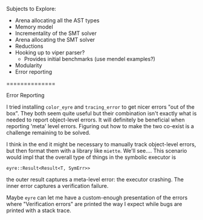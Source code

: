 Subjects to Explore:
- Arena allocating all the AST types
- Memory model
- Incrementality of the SMT solver 
- Arena allocating the SMT solver 
- Reductions
- Hooking up to viper parser?
    - Provides initial benchmarks (use mendel examples?)
- Modularity
- Error reporting

==============

Error Reporting

I tried installing `color_eyre` and `tracing_error` to get nicer errors "out of the box". They both seem quite useful but their combination isn't exactly what is needed to report object-level errors. 
It will definitely be beneficial when reporting 'meta' level errors.
Figuring out how to make the two co-exist is a challenge remaining to be solved. 

I think in the end it might be necessary to manually track object-level errors, but then format them with a library like `miette`. We'll see.... 
This scenario would impl that the overall type of things in the symbolic executor is

```
eyre::Result<Result<T, SymErr>>
```

the outer result captures a meta-level error: the executor crashing. The inner error captures a verification failure.

Maybe `eyre` can let me have a custom-enough presentation of the errors where "Verification errors" are printed the way I expect while bugs are printed with a stack trace.